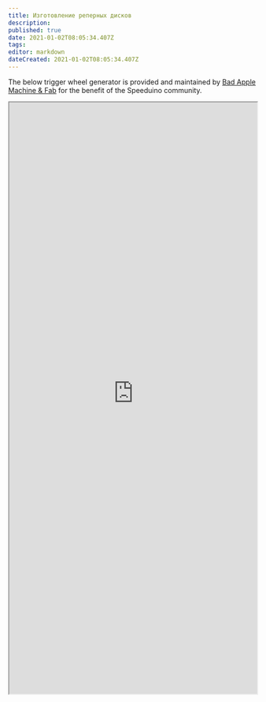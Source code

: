 ```yaml
---
title: Изготовление реперных дисков
description: 
published: true
date: 2021-01-02T08:05:34.407Z
tags: 
editor: markdown
dateCreated: 2021-01-02T08:05:34.407Z
---
```


The below trigger wheel generator is provided and maintained by [Bad Apple Machine & Fab](http://www.badappleproducts.com/) for the benefit of the Speeduino community.

<center>
<iframe src="https://node.badappleproducts.com/TriggerWheel/" key="trigger1" path="TriggerWheel" width="100%"  height="1200" />

</center>
